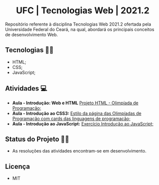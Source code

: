 <h1 align="center">  UFC | Tecnologias Web | 2021.2 </h1>

Repositório referente à disciplina Tecnologias Web 2021.2 ofertada pela Universidade Federal do Ceará, na qual, abordará os principais conceitos de desenvolvimento Web.

## Tecnologias 🚀🚀

- HTML;
- CSS;
- JavaScript;
  
## Atividades 💻

  - **Aula - Introdução: Web e HTML** [Projeto HTML - Olimpíada de Programação;](https://github.com/andressagomes26/LaunchBase_Desafios/tree/master/Fase02/modulo01/Desafio01)
  - **Aula - Introdução ao CSS3:** [Estilo da página das Olimpíadas de Programação com cards das linguagens de programação;](https://github.com/andressagomes26/LaunchBase_Desafios/tree/master/Fase02/modulo01/Desafio02)
  - **Aula - Introdução ao JavaScript:** [Exercício Introdução ao JavaScript;](https://github.com/andressagomes26/LaunchBase_Desafios/tree/master/Fase02/modulo01/Desafio03)
  
## Status do Projeto 📆📌
- As resoluções das atividades encontram-se em desenvolvimento.

## Licença
- MIT
